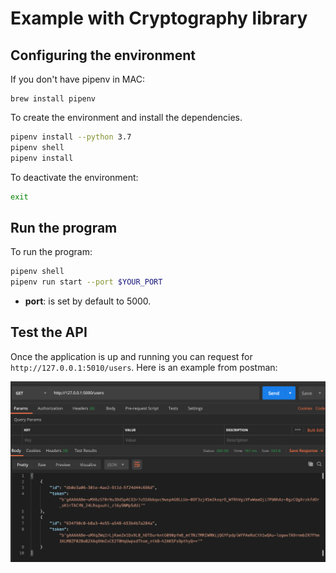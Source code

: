 # Example with Cryptography library

## Configuring the environment


If you don't have pipenv in MAC:
````shell script
brew install pipenv
````

To create the environment and install the dependencies.

```sh
pipenv install --python 3.7
pipenv shell
pipenv install
```

To deactivate the environment:

```sh
exit 
```

## Run the program

To run the program:

```sh
pipenv shell
pipenv run start --port $YOUR_PORT
```

* **port**: is set by default to 5000.

## Test the API

Once the application is up and running you can request for `http://127.0.0.1:5010/users`.
Here is an example from postman:

![Request for users](docs/request_users.png)

